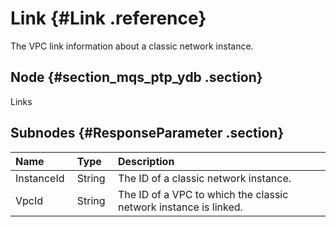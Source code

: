 # Link {#Link .reference}

The VPC link information about a classic network instance.

## Node {#section_mqs_ptp_ydb .section}

Links

## Subnodes {#ResponseParameter .section}

|Name |Type |Description |
|:----|:----|:-----------|
|InstanceId |String |The ID of a classic network instance.|
|VpcId |String |The ID of a VPC to which the classic network instance is linked.|

